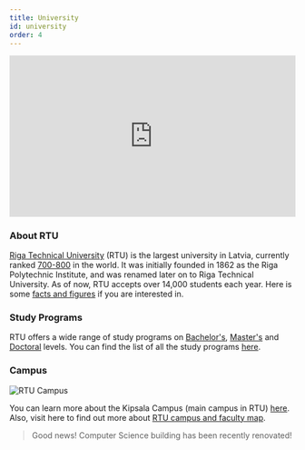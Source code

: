 ```yaml
---
title: University
id: university
order: 4
---
```


<iframe width="100%" style="aspect-ratio: 16 / 9" src="https://www.youtube.com/embed/i8gvSFuRHNs" title="YouTube video player" frameborder="0" allow="accelerometer; autoplay; clipboard-write; encrypted-media; gyroscope; picture-in-picture; web-share" allowfullscreen></iframe>

### About RTU

[Riga Technical University](https://www.rtu.lv/en/university) (RTU) is the largest university in Latvia, currently ranked [700-800](<(https://www.rtu.lv/en/university/rankings)>) in the world. It was initially founded in 1862 as the Riga Polytechnic Institute, and was renamed later on to Riga Technical University. As of now, RTU accepts over 14,000 students each year. Here is some [facts and figures](https://www.rtu.lv/en/university/facts-and-figures) if you are interested in.

### Study Programs

RTU offers a wide range of study programs on [Bachelor's](https://international.rtu.lv/riga-technical-university-rtu/bachelors-studies/), [Master's](https://international.rtu.lv/masters-studies/) and [Doctoral](https://international.rtu.lv/riga-technical-university-rtu/doctoral-studies/) levels. You can find the list of all the study programs [here](https://www.rtu.lv/en/study-programs).

### Campus

![RTU Campus](/assets/img/rtu-campus.jpg)

You can learn more about the Kipsala Campus (main campus in RTU) [here](https://www.rtu.lv/en/university/rtu-kipsala-campus). Also, visit here to find out more about [RTU campus and faculty map](https://international.rtu.lv/faculty-map/).

> Good news! Computer Science building has been recently renovated!
